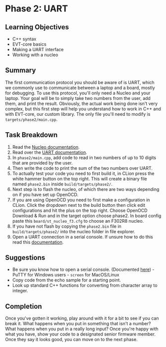 # Phase 2: UART

## Learning Objectives

- C++ syntax
- EVT-core basics
- Making a UART interface
- Working with a nucleo

## Summary

The first communication protocol you should be aware of is UART, which we
commonly use to communicate between a laptop and a board, mostly for debugging.
To use this protocol, you'll only need a Nucleo and your laptop. Your goal will
be to simply take two numbers from the user, add them, and print the result.
Obviously, the actual work being done isn't very complex, but this first step
will help you understand how to work in C++ and with EVT-core, our custom
library. The only file you'll need to modify is `targets/phase2/main.cpp`.

## Task Breakdown

1. Read the [Nucleo documentation](https://sites.google.com/g.rit.edu/evt-home-page/firmware-team/device-documentation/stm32-nucleo).
2. Read over the [UART documentation](https://sites.google.com/g.rit.edu/evt-home-page/firmware-team/communication-protocols/universal-synchronousasynchronous-receivertransmitter-usartuart). 
3. In `phase2/main.cpp`, add code to read in two numbers of up to 10 digits that are provided by the user.
4. Then write the code to print the sum of the two numbers over UART.
5. To actually test your code you need to first build it, in CLion press the white hammer button on the top right. This will create a binary file named `phase2.bin` inside `build/targets/phase2/`.
6. Next step is to flash the nucleo, of which there are two ways depending on if you have set up OpenOCD.
7. If you are using OpenOCD you need to first make a configuration in CLion. Click the dropdown next to the build button then click edit configurations and hit the plus on the top right. Choose OpenOCD Download & Run and in the target option choose phase2. In board config paste this `board/st_nucleo_f3.cfg` to choose an F302R8 nucleo.
8. If you have not flash by copying the `phase2.bin` file in `build/targets/phase2/` into the nucleo folder in file explorer.
9. Open a UART connection in a serial console. If unsure how to do this read this [documentation](https://sites.google.com/g.rit.edu/evt-home-page/firmware-team/getting-started/running-code).

## Suggestions

- Be sure you know how to open a serial console. (Documented
  [here](https://sites.google.com/g.rit.edu/evt-home-page/firmware-team/getting-started/running-code)) - PuTTY for Windows users - `screen` for MacOS/Linux
- Copy code from the echo sample for a starting point.
- Look up standard C++ functions for converting from character array to
  integer.

## Completion

Once you've gotten it working, play around with it for a bit to see if you can
break it. What happens when you put in something that isn't a number? What
happens when you put in a really long input? Once you're happy with what you
have, show your code to a designated senior firmware member. Once they say it
looks good, you can move on to the next phase.

